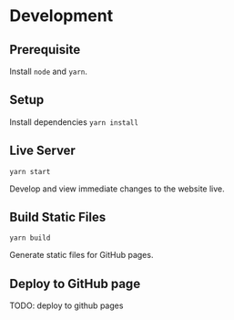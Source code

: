 # Development

## Prerequisite

Install `node` and `yarn`.

## Setup

Install dependencies `yarn install`

## Live Server

`yarn start`

Develop and view immediate changes to the website live.

## Build Static Files

`yarn build`

Generate static files for GitHub pages.

## Deploy to GitHub page

TODO: deploy to github pages
